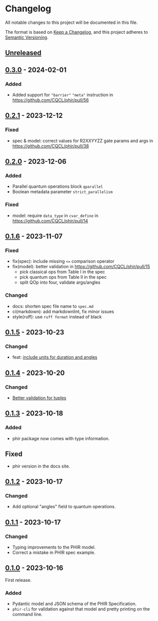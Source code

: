 # Changelog

All notable changes to this project will be documented in this file.

The format is based on [Keep a Changelog](https://keepachangelog.com/en/1.0.0/),
and this project adheres to [Semantic Versioning](https://semver.org/spec/v2.0.0.html).

## [Unreleased]

## [0.3.0] - 2024-02-01

### Added

- Added support for `"barrier"` `"meta"` instruction in https://github.com/CQCL/phir/pull/56

## [0.2.1] - 2023-12-12

### Fixed

- spec & model: correct values for R2XXYYZZ gate params and args in https://github.com/CQCL/phir/pull/38

## [0.2.0] - 2023-12-06

### Added

- Parallel quantum operations block `qparallel`
- Boolean metadata parameter `strict_parallelism`

### Fixed

- model: require `data_type` in `cvar_define` in https://github.com/CQCL/phir/pull/14

## [0.1.6] - 2023-11-07

### Fixed

- fix(spec): include missing `<=` comparison operator
- fix(model): better validation in https://github.com/CQCL/phir/pull/15
  - pick classical ops from Table I in the spec
  - pick quantum ops from Table II in the spec
  - split QOp into four, validate args/angles

### Changed

- docs: shorten spec file name to `spec.md`
- ci(markdown): add markdownlint, fix minor issues
- style(ruff): use `ruff format` instead of black

## [0.1.5] - 2023-10-23

### Changed

- feat: [include units for duration and angles](https://github.com/CQCL/phir/pull/9)

## [0.1.4] - 2023-10-20

### Changed

- [Better validation for tuples](https://github.com/CQCL/phir/pull/8)

## [0.1.3] - 2023-10-18

### Added

- phir package now comes with type information.

## Fixed

- phir version in the docs site.

## [0.1.2] - 2023-10-17

### Changed

- Add optional "angles" field to quantum operations.

## [0.1.1] - 2023-10-17

### Changed

- Typing improvements to the PHIR model.
- Correct a mistake in PHIR spec example.

## [0.1.0] - 2023-10-16

First release.

### Added

- Pydantic model and JSON schema of the PHIR Specification.
- `phir-cli` for validation against that model and pretty printing on the command line.

[0.1.0]: https://github.com/CQCL/phir/commits/v0.1.0
[0.1.1]: https://github.com/CQCL/phir/compare/v0.1.0...v0.1.1
[0.1.2]: https://github.com/CQCL/phir/compare/v0.1.1...v0.1.2
[0.1.3]: https://github.com/CQCL/phir/compare/v0.1.2...v0.1.3
[0.1.4]: https://github.com/CQCL/phir/compare/v0.1.3...v0.1.4
[0.1.5]: https://github.com/CQCL/phir/compare/v0.1.4...v0.1.5
[0.1.6]: https://github.com/CQCL/phir/compare/v0.1.5...v0.1.6
[0.2.0]: https://github.com/CQCL/phir/compare/v0.1.6...v0.2.0
[0.2.1]: https://github.com/CQCL/phir/compare/v0.2.0...v0.2.1
[0.3.0]: https://github.com/CQCL/phir/compare/v0.2.0...v0.3.0
[unreleased]: https://github.com/CQCL/phir/compare/v0.3.0...HEAD

<!-- markdownlint-configure-file {"MD024": {"siblings_only" : true}, "MD034": false} -->
